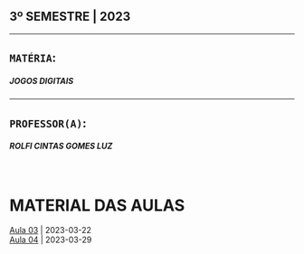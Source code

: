 ## 3º SEMESTRE | 2023
***

## `MATÉRIA`:
##### JOGOS DIGITAIS

***

## `PROFESSOR(A)`:
##### ROLFI CINTAS GOMES LUZ

<br>

# MATERIAL DAS AULAS
[Aula 03](https://cultured-veil-1e2.notion.site/Aula-003-47a087707f9945e4b7b51928e3c4ddae) | 2023-03-22
<br>
[Aula 04](https://cultured-veil-1e2.notion.site/Aula-004-4ce709ab2d144b1ab57c6d468602d0c0) | 2023-03-29